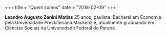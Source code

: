 +++
title = "Quem somos"
date = "2018-02-09"
+++

**Leandro Augusto Zanini Matias**
25 anos, paulista. Bacharel em Economia pela Universidade Presbiteriana Mackenzie, atualmente graduando em Ciências Sociais na Universidade Federal do Paraná.
